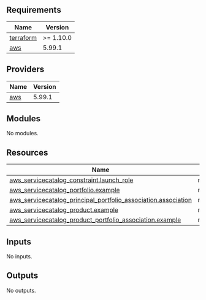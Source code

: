 ## Requirements

| Name | Version |
|------|---------|
| <a name="requirement_terraform"></a> [terraform](#requirement\_terraform) | >= 1.10.0 |
| <a name="requirement_aws"></a> [aws](#requirement\_aws) | 5.99.1 |

## Providers

| Name | Version |
|------|---------|
| <a name="provider_aws"></a> [aws](#provider\_aws) | 5.99.1 |

## Modules

No modules.

## Resources

| Name | Type |
|------|------|
| [aws_servicecatalog_constraint.launch_role](https://registry.terraform.io/providers/hashicorp/aws/5.99.1/docs/resources/servicecatalog_constraint) | resource |
| [aws_servicecatalog_portfolio.example](https://registry.terraform.io/providers/hashicorp/aws/5.99.1/docs/resources/servicecatalog_portfolio) | resource |
| [aws_servicecatalog_principal_portfolio_association.association](https://registry.terraform.io/providers/hashicorp/aws/5.99.1/docs/resources/servicecatalog_principal_portfolio_association) | resource |
| [aws_servicecatalog_product.example](https://registry.terraform.io/providers/hashicorp/aws/5.99.1/docs/resources/servicecatalog_product) | resource |
| [aws_servicecatalog_product_portfolio_association.example](https://registry.terraform.io/providers/hashicorp/aws/5.99.1/docs/resources/servicecatalog_product_portfolio_association) | resource |

## Inputs

No inputs.

## Outputs

No outputs.
